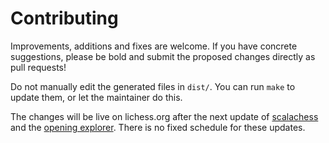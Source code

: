 Contributing
============

Improvements, additions and fixes are welcome. If you have concrete
suggestions, please be bold and submit the proposed changes directly as pull
requests!

Do not manually edit the generated files in `dist/`. You can run `make` to
update them, or let the maintainer do this.

The changes will be live on lichess.org after the next update of
[scalachess](https://github.com/lichess-org/scalachess) and the
[opening explorer](https://github.com/lichess-org/lila-openingexplorer). There
is no fixed schedule for these updates.
